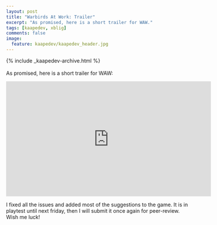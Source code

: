 ```yaml
---
layout: post
title: "Warbirds At Work: Trailer"
excerpt: "As promised, here is a short trailer for WAW."
tags: [kaapedev, xblig]
comments: false
image:
  feature: kaapedev/kaapedev_header.jpg
---
```


{% include _kaapedev-archive.html %}
<br/><br/>
As promised, here is a short trailer for WAW:


<iframe width="560" height="315" src="https://www.youtube.com/embed/kaZGhKvKphU" frameborder="0" allowfullscreen></iframe>


I fixed all the issues and added most of the suggestions to the game. It is in playtest until next friday, then I will submit it once again for peer-review. Wish me luck!